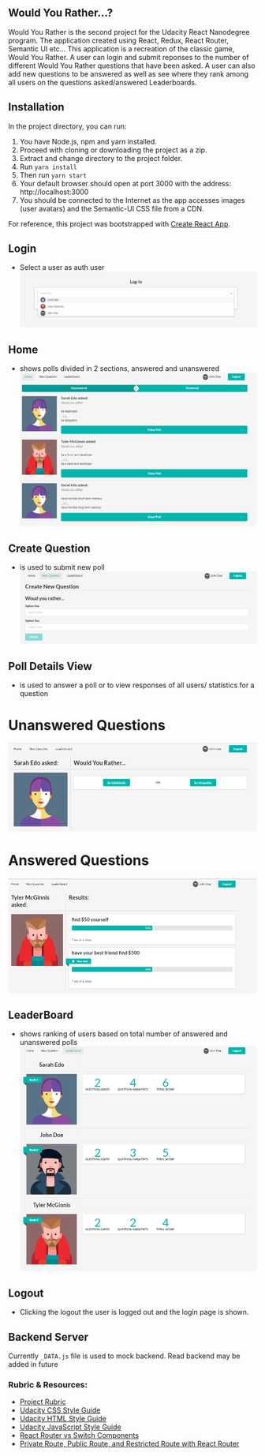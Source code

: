 ## Would You Rather...?

Would You Rather is the second project for the Udacity React Nanodegree program. The application created using React, Redux, React Router, Semantic UI etc... This application is a recreation of the classic game, Would You Rather. A user can login and submit reponses to the number of different Would You Rather questions that have been asked. A user can also add new questions to be answered as well as see where they rank among all users on the questions asked/answered Leaderboards. 




## Installation

In the project directory, you can run:

1. You have Node.js, npm and yarn installed.
2. Proceed with cloning or downloading the project as a zip.
3. Extract and change directory to the project folder.
4. Run `yarn install`
5. Then run `yarn start`
6. Your default browser should open at port 3000 with the address: http://localhost:3000
7. You should be connected to the Internet as the app accesses images (user avatars) and the Semantic-UI CSS file from a CDN.

For reference, this project was bootstrapped with [Create React App](https://github.com/facebook/create-react-app).

## Login
  - Select a user as auth user  
![Login](https://github.com/mehmetyagci/Would-You-Rather/blob/master/screenshots/login.png)

## Home
  - shows polls divided in 2 sections, answered and unanswered
![Would Your Rather Home - React Redux app](https://github.com/mehmetyagci/Would-You-Rather/blob/master/screenshots/home.png)

## Create Question
  - is used to submit new poll
![New Question](https://github.com/mehmetyagci/Would-You-Rather/blob/master/screenshots/newquestion.png)

## Poll Details View
  - is used to answer a poll or to view responses of all users/ statistics for a question

# Unanswered Questions 
![Answer Question](https://github.com/mehmetyagci/Would-You-Rather/blob/master/screenshots/answerquestion.png)

# Answered Questions   
![Question Results](https://github.com/mehmetyagci/Would-You-Rather/blob/master/screenshots/questionresult.png)

## LeaderBoard
  - shows ranking of users based on total number of answered and unanswered polls
![Leaderboard](https://github.com/mehmetyagci/Would-You-Rather/blob/master/screenshots/leaderboard.png)


## Logout
  - Clicking the logout the user is logged out and the login page is shown.

## Backend Server

Currently `_DATA.js` file is used to mock backend. Read backend may be added in future

### Rubric & Resources:
* [Project Rubric](https://docs.google.com/document/d/1rPIT42aVZ_fe9v7vUn2d0pKPT0zPGRkxbzlcR2qPjOA/edit)
* [Udacity CSS Style Guide](http://udacity.github.io/frontend-nanodegree-styleguide/css.html)
* [Udacity HTML Style Guide](http://udacity.github.io/frontend-nanodegree-styleguide/index.html)
* [Udacity JavaScript Style Guide](http://udacity.github.io/frontend-nanodegree-styleguide/javascript.html)
* [React Router vs Switch Components](https://medium.com/@jenniferdobak/react-router-vs-switch-components-2af3a9fc72e)
* [Private Route, Public Route, and Restricted Route with React Router](https://medium.com/@thanhbinh.tran93/private-route-public-route-and-restricted-route-with-react-router-d50b27c15f5e)
